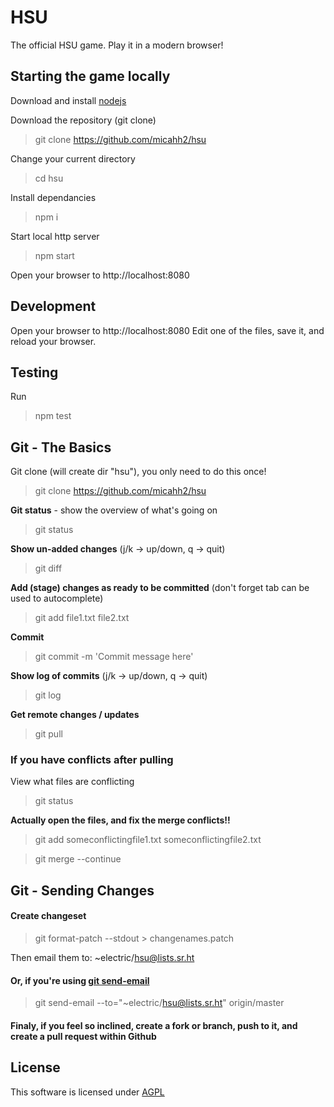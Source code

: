 # HSU

The official HSU game. Play it in a modern browser!

## Starting the game locally

Download and install [nodejs](https://nodejs.org/)

Download the repository (git clone)
> git clone https://github.com/micahh2/hsu

Change your current directory
> cd hsu

Install dependancies

> npm i

Start local http server

> npm start

Open your browser to http://localhost:8080

## Development

Open your browser to http://localhost:8080
Edit one of the files, save it, and reload your browser.

## Testing

Run
> npm test

## Git - The Basics

Git clone (will create dir "hsu"), you only need to do this once!
> git clone https://github.com/micahh2/hsu

**Git status** - show the overview of what's going on 
> git status

**Show un-added changes** (j/k -> up/down, q -> quit)
> git diff

**Add (stage) changes as ready to be committed** (don't forget tab can be used to autocomplete)
> git add file1.txt file2.txt

**Commit**
> git commit -m 'Commit message here'

**Show log of commits** (j/k -> up/down, q -> quit) 
> git log

**Get remote changes / updates**
> git pull

### If you have conflicts after pulling
View what files are conflicting
> git status

**Actually open the files, and fix the merge conflicts!!**

> git add someconflictingfile1.txt someconflictingfile2.txt

> git merge --continue

## Git - Sending Changes

#### Create changeset
> git format-patch --stdout > changenames.patch

Then email them to: ~electric/hsu@lists.sr.ht

#### Or, if you're using [git send-email](https://git-send-email.io)

> git send-email --to="~electric/hsu@lists.sr.ht" origin/master

#### Finaly, if you feel so inclined, create a fork or branch, push to it, and create a pull request within Github


## License

This software is licensed under [AGPL](https://www.gnu.org/licenses/agpl-3.0.en.html)

